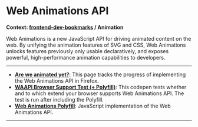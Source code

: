 # Web Animations API

**Context: [frontend-dev-bookmarks](../README.md) / Animation**

Web Animations is a new JavaScript API for driving animated content on the web. By unifying the animation features of SVG and CSS, Web Animations unlocks features previously only usable declaratively, and exposes powerful, high-performance animation capabilities to developers.



-----------------------------------------
+ **[Are we animated yet?](https://birtles.github.io/areweanimatedyet/)**: This page tracks the progress of implementing the Web Animations API in Firefox.
+ **[WAAPI Browser Support Test (+ Polyfill)](http://codepen.io/danwilson/pen/XmWraY)**: This codepen tests whether and to which extend your browser supports Web Animations API. The test is run after including the Polyfill.
+ **[Web Animations Polyfill](https://github.com/web-animations/web-animations-js)**: JavaScript implementation of the Web Animations API.


------------------
